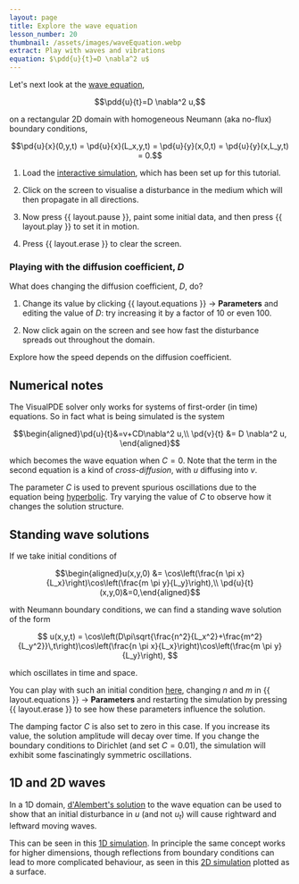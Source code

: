 ```yaml
---
layout: page
title: Explore the wave equation
lesson_number: 20
thumbnail: /assets/images/waveEquation.webp
extract: Play with waves and vibrations
equation: $\pdd{u}{t}=D \nabla^2 u$
---
```

Let's next look at the [wave equation](https://en.wikipedia.org/wiki/Wave_equation),

$$\pdd{u}{t}=D \nabla^2 u,$$

on a rectangular 2D domain with homogeneous Neumann (aka no-flux) boundary conditions,

$$\pd{u}{x}(0,y,t) = \pd{u}{x}(L_x,y,t) = \pd{u}{y}(x,0,t) = \pd{u}{y}(x,L_y,t) = 0.$$

1. Load the [interactive simulation](/sim/?preset=waveEquation), which has been set up for this tutorial.

1. Click on the screen to visualise a disturbance in the medium which will then propagate in all directions. 

1. Now press {{ layout.pause }}, paint some initial data, and then press {{ layout.play }} to set it in motion.

1. Press {{ layout.erase }} to clear the screen. 

### Playing with the diffusion coefficient, $D$

What does changing the diffusion coefficient, $D$, do? 

1. Change its value by clicking <span class='click_sequence'>{{ layout.equations }} → **Parameters**</span> and editing the value of $D$: try increasing it by a factor of 10 or even 100. 

1. Now click again on the screen and see how fast the disturbance spreads out throughout the domain. 

Explore how the speed depends on the diffusion coefficient.

## Numerical notes

The VisualPDE solver only works for systems of first-order (in time) equations. So in fact what is being simulated is the system

$$\begin{aligned}\pd{u}{t}&=v+CD\nabla^2 u,\\
 \pd{v}{t} &= D \nabla^2 u,
 \end{aligned}$$

which becomes the wave equation when $C=0$. Note that the term in the second equation is a kind of *cross-diffusion*, with $u$ diffusing into $v$.

The parameter $C$ is used to prevent spurious oscillations due to the equation being [hyperbolic](https://en.wikipedia.org/wiki/Hyperbolic_partial_differential_equation). Try varying the value of $C$ to observe how it changes the solution structure.

## Standing wave solutions

If we take initial conditions of 

$$\begin{aligned}u(x,y,0) &= \cos\left(\frac{n \pi x}{L_x}\right)\cos\left(\frac{m \pi y}{L_y}\right),\\ 
\pd{u}{t}(x,y,0)&=0,\end{aligned}$$ 

with Neumann boundary conditions, we can find a standing wave solution of the form

$$
u(x,y,t) = \cos\left(D\pi\sqrt{\frac{n^2}{L_x^2}+\frac{m^2}{L_y^2}}\,t\right)\cos\left(\frac{n \pi x}{L_x}\right)\cos\left(\frac{m \pi y}{L_y}\right),
$$

which oscillates in time and space. 

You can play with such an initial condition [here](/sim/?preset=waveEquationICs), changing $n$ and $m$ in <span class='click_sequence'>{{ layout.equations }} → **Parameters**</span> and restarting the simulation by pressing {{ layout.erase }} to see how these parameters influence the solution. 

The damping factor $C$ is also set to zero in this case. If you increase its value, the solution amplitude will decay over time. If you change the boundary conditions to Dirichlet (and set $C=0.01$), the simulation will exhibit some fascinatingly symmetric oscillations.


## 1D and 2D waves

In a 1D domain, [d'Alembert's solution](https://mathworld.wolfram.com/dAlembertsSolution.html) to the wave equation can be used to show that an initial disturbance in $u$ (and not $u_t$) will cause rightward and leftward moving waves.

This can be seen in this [1D simulation](/sim/?preset=waveEquation1D). In principle the same concept works for higher dimensions, though reflections from boundary conditions can lead to more complicated behaviour, as seen in this [2D simulation](/sim/?preset=waveEquation3D) plotted as a surface.

